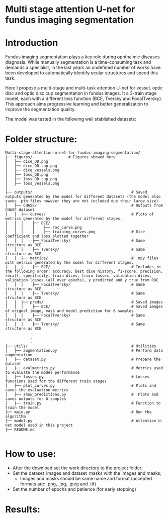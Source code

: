 # Multi stage attention U-net for fundus imaging segmentation
# Introduction
Fundus imaging segmentation plays a key role during ophthalmic diseases diagnosis. While manually segmentation is a time-consuming task and demands a specialist, in the last years an undefined number of works have been developed to automatically identify ocular structures and speed this task.

Here I propose a multi-stage and multi-task attention U-net for vessel, optic disc and optic disc cup segmentation in fundus images. It a 3-train stage model, each with a different loss function (BCE, Tversky and FocalTversky). This approach aims progressive learning and better generalization to improve the segmentation quality. 

The model was tested in the following well stablished datasets: 

# Folder structure:
```
Multi-stage-attention-u-net-for-fundus-imaging-segmentation/
├── figures/                # Figures showed here
│   ├── dice_OD.png
│   ├── dice_OD_cup.png
│   ├── dice_vessels.png
│   ├── loss_OD.png
│   ├── loss_OD_cup.png
│   ├── loss_vessels.png
│
├── outputs/                                            # Saved outputs generated by the model for different datasets (the model also saves .pth files however they are not included due their large size)
│   ├── CHASE/                                          # Outputs from CHASE dataset
│   │  ├── curves/                                      # Plots of metrics generated by the model for different stages.
│   │  │    ├── BCE/
│   │  │    │    ├── roc_curve.png
│   │  │    │    ├── training_curves.png                # Dice coefficient and loss plotted together
│   │  │    ├── FocalTversky/                           # Same structure as BCE
│   │  │    ├── Tversky/                                # Same structure as BCE
│   │  ├── metrics/                                     # .npy files with metrics generated by the model for different stages.
│   │  │    ├── BCE/                                    # Includes in the following order: accuracy, best dice history, f1-score, precision, recall, specificity, train dices, train losses, validation dices, validation losses (all over epochs), y predicted and y true from ROC
│   │  │    ├── FocalTversky/                           # Same structure as BCE
│   │  │    ├── Tversky/                                # Same structure as BCE
│   │  ├── preds/                                       # Saved images
│   │  │    ├── BCE/                                    # Saved images of orignal image, mask and model prediction for 6 samples
│   │  │    ├── FocalTversky/                           # Same structure as BCE
│   │  │    ├── Tversky/                                # Same structure as BCE
           .
           .
           .                        
├── utils/                                              # Utilities
│   ├── augmentation.py                                 # Perform data augmentation
│   ├── dataset.py                                      # Prepare the dataset
│   ├── evalmetrics.py                                  # Metrics used to evaluate the model performance
│   ├── losses.py                                       # Losses functions used for the different train stages
│   ├── plot_curves.py                                  # Plots and saves the evaluation metrics
│   ├── show_predictions.py                             #  Plots and saves outputs for 6 samples
│   ├── train.py                                        # Function to train the model
├── main.py                                             # Run the algorithm
├── model.py                                            # Attention U-net model used in this project
├── README.md


```

# How to use:
- After the download set the work directory to the project folder;
- Set the dataset_images and dataset_masks with the images and masks;
  - Images and masks should be same name and format (accepted formats are: .png, .jpg, .jpeg and .tif)
- Set the number of epochs and patience (for early stopping)

# Results:

